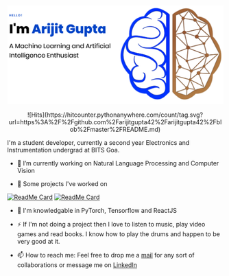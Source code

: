 ![Intro Image](https://github.com/arijitgupta42/arijitgupta42/blob/master/intro.png)

<p style="text-align: center;">![Hits](https://hitcounter.pythonanywhere.com/count/tag.svg?url=https%3A%2F%2Fgithub.com%2Farijitgupta42%2Farijitgupta42%2Fblob%2Fmaster%2FREADME.md)</p>

I'm a student developer, currently a second year Electronics and Instrumentation undergrad at BITS Goa.

- 🔭 I’m currently working on Natural Language Processing and Computer Vision

- 🌱 Some projects I've worked on


[![ReadMe Card](https://github-readme-stats.vercel.app/api/pin/?username=arijitgupta42&repo=ChainVoter)](https://github.com/arijitgupta42/ChainVoter)
[![ReadMe Card](https://github-readme-stats.vercel.app/api/pin/?username=arijitgupta42&repo=Forest-Cover-Classification)](https://github.com/arijitgupta42/Forest-Cover-Classification)


- 💬 I'm knowledgable in PyTorch, Tensorflow and ReactJS 

- ⚡ If I'm not doing a project then I love to listen to music, play video games and read books. I know how to play the drums and happen to be very good at it.

- 📫 How to reach me: Feel free to drop me a [mail](mailto:arijitgupta2000@gail.com) for any sort of collaborations or message me on [LinkedIn](https://www.linkedin.com/in/arijitgupta42/)


<!--
**arijitgupta42/arijitgupta42** is a ✨ _special_ ✨ repository because its `README.md` (this file) appears on your GitHub profile.

Here are some ideas to get you started:

- 🔭 I’m currently working on ...
- 🌱 I’m currently learning ...
- 👯 I’m looking to collaborate on ...
- 🤔 I’m looking for help with ...
- 💬 Ask me about ...
- 📫 How to reach me: ...
- 😄 Pronouns: ...
- ⚡ Fun fact: ...
-->

